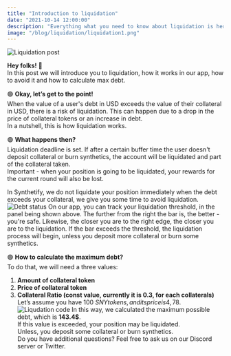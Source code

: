 ```yaml
---
title: "Introduction to liquidation"
date: "2021-10-14 12:00:00"
description: "Everything what you need to know about liquidation is here"
image: "/blog/liquidation/liquidation1.png"
---
```

![Liquidation post](/blog/liquidation/liquidation2.png "horizontal")


**Hey folks!** 👋  
In this post we will introduce you to liquidation, how it works in our app, how to avoid it and how to calculate max debt.

🟢  **Okay, let’s get to the point!**  
When the value of a user's debt in USD exceeds the value of their collateral in USD, there is a risk of liquidation. 
This can happen due to a drop in the price of collateral tokens or an increase in debt.  
In a nutshell, this is how liquidation works.

🟢  **What happens then?**  
Liquidation deadline is set. If after a certain buffer time the user doesn't deposit collateral or burn synthetics, the account will be liquidated and part of the collateral taken.  
Important - when your position is going to be liquidated, your rewards for the current round will also be lost.  

In Synthetify, we do not liquidate your position immediately when the debt exceeds your collateral, we give you some time to avoid liquidation.
![Debt status](/blog/liquidation/debt_status.png "horizontal")
On our app, you can track your liquidation threshold, in the panel being shown above.
The further from the right the bar is, the better - you're safe.
Likewise, the closer you are to the right edge, the closer you are to the liquidation.
If the bar exceeds the threshold, the liquidation process will begin, unless you deposit more collateral or burn some synthetics.



🟢  **How to calculate the maximum debt?**  
To do that, we will need a three values:
1. **Amount of collateral token**
2. **Price of collateral token**
3. **Collateral Ratio (const value, currently it is 0.3, for each collaterals)**
Let’s assume you have 100 $SNY tokens, and its price is 4,78$.
![Liqudation code](/blog/liquidation/liquidation_code.png "horizontal")
In this way, we calculated the maximum possible debt, which is **143.4$**.  
If this value is exceeded, your position may be liquidated.  
Unless, you deposit some collateral or burn synthetics.  
Do you have additional questions?
Feel free to ask us on our Discord server or Twitter.

